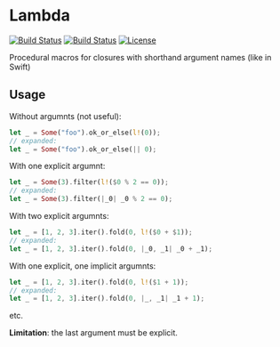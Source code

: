 # Lambda

[![Build Status](https://travis-ci.org/kgv/lambda.svg?branch=master)](https://travis-ci.org/kgv/lambda)
[![Build Status](https://ci.appveyor.com/api/projects/status/github/kgv/format?svg=true)](https://ci.appveyor.com/project/kgv/format)
[![License](https://img.shields.io/badge/license-MIT%20OR%20Apache--2.0-blue.svg)](#license)

Procedural macros for closures with shorthand argument names (like in Swift)

## Usage

Without argumnts (not useful):

```rust
let _ = Some("foo").ok_or_else(l!(0));
// expanded:
let _ = Some("foo").ok_or_else(|| 0);
```

With one explicit argumnt:

```rust
let _ = Some(3).filter(l!($0 % 2 == 0));
// expanded:
let _ = Some(3).filter(|_0| _0 % 2 == 0);
```

With two explicit argumnts:

```rust
let _ = [1, 2, 3].iter().fold(0, l!($0 + $1));
// expanded:
let _ = [1, 2, 3].iter().fold(0, |_0, _1| _0 + _1);
```

With one explicit, one implicit argumnts:

```rust
let _ = [1, 2, 3].iter().fold(0, l!($1 + 1));
// expanded:
let _ = [1, 2, 3].iter().fold(0, |_, _1| _1 + 1);
```

etc.

**Limitation**: the last argument must be explicit.
